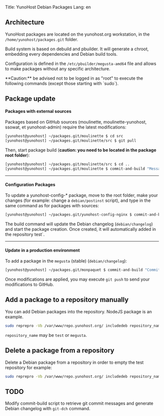 Title: YunoHost Debian Packages
Lang: en

## Architecture

YunoHost packages are located on the yunohost.org workstation, in the `/home/yunohost/packages.git` folder.

Build system is based on debuild and pbuilder. It will generate a chroot, embedding every dependencies and Debian build tools.

Configuration is defined in the `/etc/pbuilder/megusta-amd64` file and allows to make packages without any specific architecture. 

<div class="alert alert-info">
**Caution:** be advised not to be logged in as "root" to execute the following commands (except those starting with `sudo`).
</div>

## Package update
#### Packages with external sources
Packages based on GitHub sources (moulinette, moulinette-yunohost, ssowat, et yunohost-admin) require the latest modifications:

```bash
[yunohost@yunohost] ~/packages.git/moulinette $ cd src
[yunohost@yunohost] ~/packages.git/moulinette/src $ git pull
```

Then, start package build (**caution: you need to be located in the package root folder**):

```bash
[yunohost@yunohost] ~/packages.git/moulinette/src $ cd ..
[yunohost@yunohost] ~/packages.git/moulinette $ commit-and-build "Message de commit"
```

---

#### Configuration Packages 
To update a yunohost-config-* package, move to the root folder, make your changes (for example: change a `debian/postinst` script), and type in the same command as for packages with sources:

```bash
[yunohost@yunohost] ~/packages.git/yunohost-config-nginx $ commit-and-build "Commit message"
```

The build command will update the Debian changelog (`debian/changelog`) and start the package creation. Once created, it will automatically added in the repository test`.

---

#### Update in a production environment
To add a package in the `megusta` (stable) (`debian/changelog`):

```bash
[yunohost@yunohost] ~/packages.git/monpaquet $ commit-and-build "Commit message" production
```

Once modifications are applied, you may execute `git push` to send your modifications to GitHub.

## Add a package to a repository manually
You can add Debian packages into the repository. NodeJS package is an example.

```bash
sudo reprepro -Vb /var/www/repo.yunohost.org/ includedeb repository_name package_name.deb
```

`repository_name` may be `test` or `megusta`.

## Delete a package from a repository
Delete a Debian package from a repository in order to empty the test repository for example:

```bash
sudo reprepro -Vb /var/www/repo.yunohost.org/ includedeb repository_name package_name
```
 
## TODO 
Modify commit-build script to retrieve git commit messages and generate Debian changelog with `git-dch` command.

